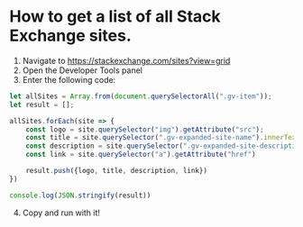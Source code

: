# How to get a list of all Stack Exchange sites.

1. Navigate to https://stackexchange.com/sites?view=grid
2. Open the Developer Tools panel
3. Enter the following code:

```js
let allSites = Array.from(document.querySelectorAll(".gv-item"));
let result = [];

allSites.forEach(site => {
    const logo = site.querySelector("img").getAttribute("src");
    const title = site.querySelector(".gv-expanded-site-name").innerText;
    const description = site.querySelector(".gv-expanded-site-description").innerText;
    const link = site.querySelector("a").getAttribute("href")

    result.push({logo, title, description, link})
})

console.log(JSON.stringify(result))
```
4. Copy and run with it!